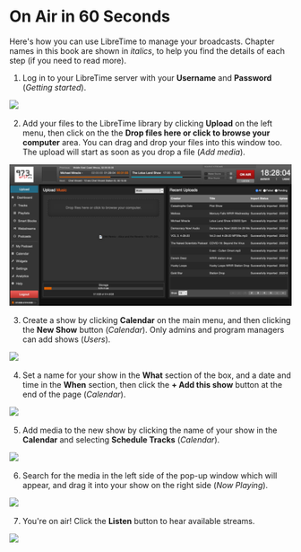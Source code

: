# On Air in 60 Seconds

Here's how you can use LibreTime to manage your broadcasts. Chapter names in
this book are shown in *italics*, to help you find the details of each step (if
you need to read more).

1. Log in to your LibreTime server with your **Username** and **Password**
(*Getting started*).

![](static/Screenshot559-Log_in.png)

2. Add your files to the LibreTime library by clicking **Upload** on the left
menu, then click on the the **Drop files here or click to browse your computer**
area. You can drag and drop your files into this window too. The upload will
start as soon as you drop a file (*Add media*).

![](static/Screenshot557-Select_files_a7GflUi.png)

3. Create a show by clicking **Calendar** on the main menu, and then clicking
the **New Show** button (*Calendar*). Only admins and program managers can add
shows (*Users*).

![](static/Screenshot558-Add_Show.png)

4. Set a name for your show in the **What** section of the box, and a date and
time in the **When** section, then click the **+ Add this show** button at the
end of the page (*Calendar*).

![](static/Screenshot560-Show_when.png)

5. Add media to the new show by clicking the name of your show in the
**Calendar** and selecting **Schedule Tracks** (*Calendar*).

![](static/Screenshot561-Add_show_content.png)

6. Search for the media in the left side of the pop-up window which will appear,
and drag it into your show on the right side (*Now Playing*).

![](static/Screenshot562-Drag_show_content.png)

7. You're on air! Click the **Listen** button to hear available streams.

![](static/Screenshot563-Listen.png)
